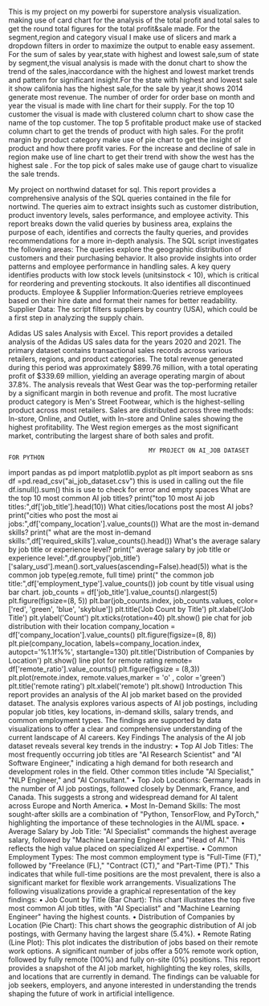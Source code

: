This is my project on my powerbi for superstore analysis visualization.
making use of card chart for the analysis of the total profit and total sales to get the round total figures for the total profit&sale made.
For the segment,region and category visual I make use of slicers and mark a dropdown filters in order to maximize the output to enable easy assement.
For the sum of sales by year,state with highest and lowest sale,sum of state by segment,the visual analysis is made with the donut chart to show the trend of the sales,inaccordance with the highest and lowest market trends and pattern for significant insight.For the state with highest and lowest sale it show califonia has the highest sale,for the sale by year,it shows 2014 generate most revenue.
The number of order for order base on month and year the visual is made with line chart for their supply.
For the top 10 customer the visual is made with clustered column chart to show case the name  of the top customer.
The top 5 profitable product make use of stacked column chart to get the trends of product with high sales.
For the profit margin by product category make use of pie chart to get the insight of  product  and  how there profit varies.
For the increase and decline of sale in region make use of line chart to get their trend with show the west has the highest sale .
For the top pick of sales make use of gauge chart to visualize the sale trends.

My project on northwind dataset for sql.
This report provides a comprehensive analysis of the SQL queries contained in the file for nortwind.
The queries aim to extract insights such as customer distribution, product inventory levels, sales performance, and employee activity. This report breaks down the valid queries by business area, explains the purpose of each, identifies and corrects the faulty queries, and provides recommendations for a more in-depth analysis.
The SQL script investigates the following areas:
The queries explore the geographic distribution of customers and their purchasing behavior.
It also provide insights into order patterns and employee performance in handling sales.
A key query identifies products with low stock levels (unitsinstock < 10), which is critical for reordering and preventing stockouts. It also identifies all discontinued products.
Employee & Supplier Information:Queries retrieve employees based on their hire date and format their names for better readability.
Supplier Data: The script filters suppliers by country (USA), which could be a first step in analyzing the supply chain. 

Adidas US sales Analysis with Excel.
This report provides a detailed analysis of the Adidas US sales data for the years 2020 and 2021. The primary dataset contains transactional sales records across various retailers, regions, and product categories. The total revenue generated during this period was approximately $899.76 million, with a total operating profit of $339.69 million, yielding an average operating margin of about 37.8%.
The analysis reveals that West Gear was the top-performing retailer by a significant margin in both revenue and profit. The most lucrative product category is Men's Street Footwear, which is the highest-selling product across most retailers. Sales are distributed across three methods: In-store, Online, and Outlet, with In-store and Online sales showing the highest profitability. The West region emerges as the most significant market, contributing the largest share of both sales and profit.

                                           MY PROJECT ON AI_JOB DATASET FOR PYTHON
import pandas as pd
import matplotlib.pyplot as plt
import seaborn as sns
df =pd.read_csv("ai_job_dataset.csv") this is used in calling out the file
df.isnull().sum()  this is use to check for error and empty spaces
What are the top 10 most common AI job titles?
print("top 10 most Ai job titles:",df['job_title'].head(10))
What cities/locations post the most AI jobs?
print("cities who post the most ai jobs:",df['company_location'].value_counts())
What are the most in-demand skills?
print(" what are the most in-demand skills:",df['required_skills'].value_counts().head())
What's the average salary by job title or experience level?
print(" average salary by job title or experience level:",df.groupby('job_title')['salary_usd'].mean().sort_values(ascending=False).head(5))
what is the common job type(eg.remote, full time)
print(" the common job title:",df['employment_type'].value_counts())
job count by title visual using bar chart.
job_counts = df['job_title'].value_counts().nlargest(5) plt.figure(figsize=(8, 5))
plt.bar(job_counts.index, job_counts.values, color=['red', 'green', 'blue', 'skyblue'])
plt.title('Job Count by Title')
plt.xlabel('Job Title')
plt.ylabel('Count')
plt.xticks(rotation=40)
plt.show()
pie chat for job distribution with their location
company_location = df['company_location'].value_counts()
plt.figure(figsize=(8, 8))
plt.pie(company_location, labels=company_location.index, autopct='%1.1f%%', startangle=130)
plt.title('Distribution of Companies by Location')
plt.show()
line plot for remote rating
remote= df['remote_ratio'].value_counts()
plt.figure(figsize = (8,3))
plt.plot(remote.index, remote.values,marker = 'o' , color ='green')
plt.title('remote rating')
plt.xlabel('remote')
plt.show()
Introduction This report provides an analysis of the AI job market based on the provided dataset. The analysis explores various aspects of AI job postings, including popular job titles, key locations, in-demand skills, salary trends, and common employment types. The findings are supported by data visualizations to offer a clear and comprehensive understanding of the current landscape of AI careers. Key Findings The analysis of the AI job dataset reveals several key trends in the industry: • Top AI Job Titles: The most frequently occurring job titles are "AI Research Scientist" and "AI Software Engineer," indicating a high demand for both research and development roles in the field. Other common titles include "AI Specialist," "NLP Engineer," and "AI Consultant." • Top Job Locations: Germany leads in the number of AI job postings, followed closely by Denmark, France, and Canada. This suggests a strong and widespread demand for AI talent across Europe and North America. • Most In-Demand Skills: The most sought-after skills are a combination of "Python, TensorFlow, and PyTorch," highlighting the importance of these technologies in the AI/ML space. • Average Salary by Job Title: "AI Specialist" commands the highest average salary, followed by "Machine Learning Engineer" and "Head of AI." This reflects the high value placed on specialized AI expertise. • Common Employment Types: The most common employment type is "Full-Time (FT)," followed by "Freelance (FL)," "Contract (CT)," and "Part-Time (PT)." This indicates that while full-time positions are the most prevalent, there is also a significant market for flexible work arrangements. Visualizations The following visualizations provide a graphical representation of the key findings: • Job Count by Title (Bar Chart): This chart illustrates the top five most common AI job titles, with "AI Specialist" and "Machine Learning Engineer" having the highest counts. • Distribution of Companies by Location (Pie Chart): This chart shows the geographic distribution of AI job postings, with Germany having the largest share (5.4%). • Remote Rating (Line Plot): This plot indicates the distribution of jobs based on their remote work options. A significant number of jobs offer a 50% remote work option, followed by fully remote (100%) and fully on-site (0%) positions. This report provides a snapshot of the AI job market, highlighting the key roles, skills, and locations that are currently in demand. The findings can be valuable for job seekers, employers, and anyone interested in understanding the trends shaping the future of work in artificial intelligence.
